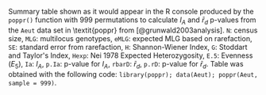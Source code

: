Summary table shown as it would appear in the R console
produced by the `poppr()` function with 999 permutations to calculate $I_A$ and
$\bar{r}_d$ p-values from the `Aeut` data set in \textit{poppr} from
[@grunwald2003analysis]. `N`: census size, `MLG`: multilocus genotypes, `eMLG`:
expected MLG based on rarefaction, `SE`: standard error from rarefaction, `H`:
Shannon-Wiener Index, `G`: Stoddart and Taylor's Index, `Hexp`: Nei 1978
Expected Heterozygosity, `E.5`: Evenness ($E_5$), `Ia`: $I_A$, `p.Ia`: p-value
for $I_A$, `rbarD`: $\bar{r}_d$, `p.rD`: p-value for $\bar{r}_d$. Table was
obtained with the following code: `library(poppr); data(Aeut); poppr(Aeut,
sample = 999)`.
